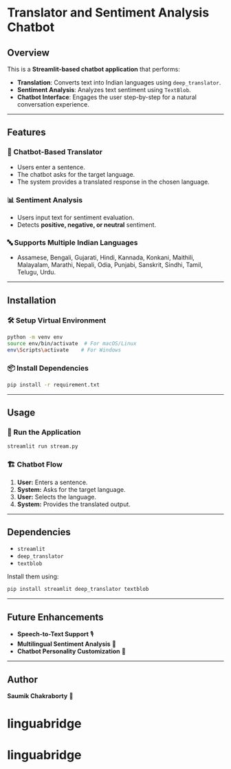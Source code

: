 # Translator and Sentiment Analysis Chatbot

## Overview
This is a **Streamlit-based chatbot application** that performs:
- **Translation**: Converts text into Indian languages using `deep_translator`.
- **Sentiment Analysis**: Analyzes text sentiment using `TextBlob`.
- **Chatbot Interface**: Engages the user step-by-step for a natural conversation experience.

---

## Features
### 🎯 Chatbot-Based Translator
- Users enter a sentence.
- The chatbot asks for the target language.
- The system provides a translated response in the chosen language.

### 📊 Sentiment Analysis
- Users input text for sentiment evaluation.
- Detects **positive, negative, or neutral** sentiment.

### 🔤 Supports Multiple Indian Languages
- Assamese, Bengali, Gujarati, Hindi, Kannada, Konkani, Maithili, Malayalam, Marathi, Nepali, Odia, Punjabi, Sanskrit, Sindhi, Tamil, Telugu, Urdu.

---

## Installation
### 🛠 Setup Virtual Environment
```bash
python -m venv env
source env/bin/activate  # For macOS/Linux
env\Scripts\activate    # For Windows
```

### 📦 Install Dependencies
```bash
pip install -r requirement.txt
```

---

## Usage
### 🚀 Run the Application
```bash
streamlit run stream.py
```

### 🏗 Chatbot Flow
1. **User:** Enters a sentence.
2. **System:** Asks for the target language.
3. **User:** Selects the language.
4. **System:** Provides the translated output.

---

## Dependencies
- `streamlit`
- `deep_translator`
- `textblob`

Install them using:
```bash
pip install streamlit deep_translator textblob
```

---

## Future Enhancements
- **Speech-to-Text Support** 🎙
- **Multilingual Sentiment Analysis** 📖
- **Chatbot Personality Customization** 🤖

---

## Author
**Saumik Chakraborty** 🚀

# linguabridge
# linguabridge
